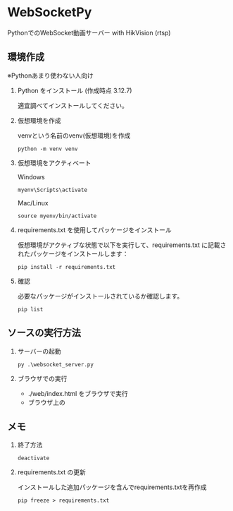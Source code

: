 # WebSocketPy
PythonでのWebSocket動画サーバー with HikVision (rtsp)


## 環境作成

※Pythonあまり使わない人向け

1. Python をインストール (作成時点 3.12.7)

    適宜調べてインストールしてください。

1. 仮想環境を作成

    venvという名前のvenv(仮想環境)を作成
    ```
    python -m venv venv
    ```
1. 仮想環境をアクティベート
    
    Windows 
    ```
    myenv\Scripts\activate
    ```

    Mac/Linux
    ```
    source myenv/bin/activate
    ```

1. requirements.txt を使用してパッケージをインストール

    仮想環境がアクティブな状態で以下を実行して、requirements.txt に記載されたパッケージをインストールします：
    ```
    pip install -r requirements.txt
    ```
1. 確認

    必要なパッケージがインストールされているか確認します。

    ```
    pip list
    ```

## ソースの実行方法

1. サーバーの起動
    
    ```
    py .\websocket_server.py
    ```
1. ブラウザでの実行

    - ./web/index.html をブラウザで実行
    - ブラウザ上の


## メモ

1. 終了方法

    ```
    deactivate
    ```
1. requirements.txt の更新

    インストールした追加パッケージを含んでrequirements.txtを再作成

    ```
    pip freeze > requirements.txt
    ```